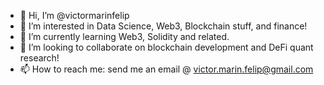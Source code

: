 - 👋 Hi, I’m @victormarinfelip
- 👀 I’m interested in Data Science, Web3, Blockchain stuff, and finance!
- 🌱 I’m currently learning Web3, Solidity and related.
- 💞️ I’m looking to collaborate on blockchain development and DeFi quant research!
- 📫 How to reach me: send me an email @ victor.marin.felip@gmail.com

<!---
victormarinfelip/victormarinfelip is a ✨ special ✨ repository because its `README.md` (this file) appears on your GitHub profile.
You can click the Preview link to take a look at your changes.
--->
